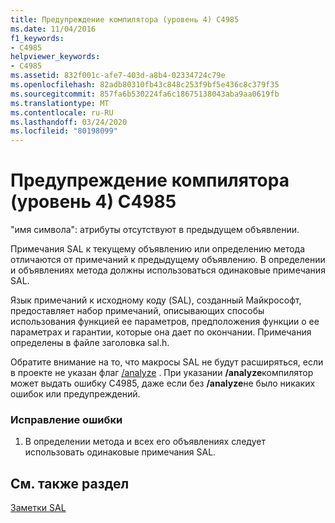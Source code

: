 ```yaml
---
title: Предупреждение компилятора (уровень 4) C4985
ms.date: 11/04/2016
f1_keywords:
- C4985
helpviewer_keywords:
- C4985
ms.assetid: 832f001c-afe7-403d-a8b4-02334724c79e
ms.openlocfilehash: 82adb80310fb43c848c253f9bf5e436c8c379f35
ms.sourcegitcommit: 857fa6b530224fa6c18675138043aba9aa0619fb
ms.translationtype: MT
ms.contentlocale: ru-RU
ms.lasthandoff: 03/24/2020
ms.locfileid: "80198099"
---
```

# <a name="compiler-warning-level-4-c4985"></a>Предупреждение компилятора (уровень 4) C4985

"имя символа": атрибуты отсутствуют в предыдущем объявлении.

Примечания SAL к текущему объявлению или определению метода отличаются от примечаний к предыдущему объявлению. В определении и объявлениях метода должны использоваться одинаковые примечания SAL.

Язык примечаний к исходному коду (SAL), созданный Майкрософт, предоставляет набор примечаний, описывающих способы использования функцией ее параметров, предположения функции о ее параметрах и гарантии, которые она дает по окончании. Примечания определены в файле заголовка sal.h.

Обратите внимание на то, что макросы SAL не будут расширяться, если в проекте не указан флаг [/analyze](../../build/reference/analyze-code-analysis.md) . При указании **/analyze**компилятор может выдать ошибку C4985, даже если без **/analyze**не было никаких ошибок или предупреждений.

### <a name="to-correct-this-error"></a>Исправление ошибки

1. В определении метода и всех его объявлениях следует использовать одинаковые примечания SAL.

## <a name="see-also"></a>См. также раздел

[Заметки SAL](../../c-runtime-library/sal-annotations.md)
